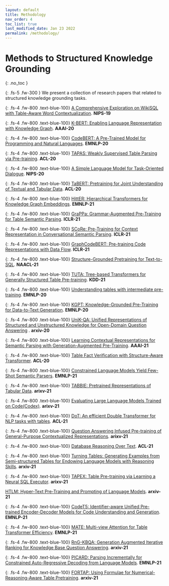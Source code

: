 ```yaml
---
layout: default
title: Methodology
nav_order: 4
toc_list: true
last_modified_date: Jan 23 2022
permalink: /methodology/
---
```


# Methods to Structured Knowledge Grounding
{: .no_toc }

{: .fs-5 .fw-300 }
We present a collection of research papers that related to structured knowledge grounding tasks.

[comment]: <> (## Table of contents)

[comment]: <> ({: .no_toc .text-delta .fs-4 style="font-weight:800"})

[comment]: <> (- TOC)

[comment]: <> ({:toc})



{: .fs-4 .fw-800 .text-blue-100}
[A Comprehensive Exploration on WikiSQL with Table-Aware Word Contextualization](https://arxiv.org/abs/1902.01069). 
 **NIPS-19**

[comment]: <> (<span class="fs-1">)

[comment]: <> (   [Code]&#40;https://github.com/naver/sqlova&#41;{: target="_blank" .btn .btn-green .mr-1 })

[comment]: <> (   [Semantic Scholar]&#40;https://www.semanticscholar.org/paper/A-Comprehensive-Exploration-on-WikiSQL-with-Word-Hwang-Yim/46b5d1bfe9bc72e056626c7f8cfd4936a4a00c0d&#41;{: .btn .btn-purple .mr-1 target="_blank" })

[comment]: <> (</span>)

[comment]: <> (**Evaluation Tasks:** [WikiSQL]&#40;/benchmarks#wikisql&#41;)


{: .fs-4 .fw-800 .text-blue-100}
[K-BERT: Enabling Language Representation with Knowledge Graph](https://arxiv.org/abs/1909.07606). 
**AAAI-20**

[comment]: <> (<span class="fs-1">)

[comment]: <> (   [Code]&#40;https://github.com/autoliuweijie/K-BERT&#41;{: target="_blank" .btn .btn-green .mr-1 })

[comment]: <> (   [Semantic Scholar]&#40;https://www.semanticscholar.org/paper/K-BERT%3A-Enabling-Language-Representation-with-Graph-Liu-Zhou/06a73ad09664435f8b3cd90293f4e05a047cf375&#41;{: .btn .btn-purple .mr-1 target="_blank" })

[comment]: <> (</span> )

[comment]: <> (**Evaluation Tasks:** Book, review,Chnsenticorp, Shopping, Weibo, XNLI, LCQMC, NLPCC-DBQA, MSRA-NER, Finance Q&A, Law Q&A, Finance NER, Medicine NER)

{: .fs-4 .fw-800 .text-blue-100}
[CodeBERT: A Pre-Trained Model for Programming and Natural Languages](https://arxiv.org/abs/2002.08155). 
**EMNLP-20**

[comment]: <> (<span class="fs-1">)

[comment]: <> (   [Code]&#40;https://github.com/microsoft/CodeBERT&#41;{: target="_blank" .btn .btn-green .mr-1 })

[comment]: <> (   [Semantic Scholar]&#40;https://www.semanticscholar.org/paper/CodeBERT%3A-A-Pre-Trained-Model-for-Programming-and-Feng-Guo/0fe2636446cd686830da3d971b31a004d6094b3c&#41;{: .btn .btn-purple .mr-1 target="_blank" })

[comment]: <> (</span>)

{: .fs-4 .fw-800 .text-blue-100}
[TAPAS: Weakly Supervised Table Parsing via Pre-training](https://arxiv.org/abs/2004.02349). 
**ACL-20**

[comment]: <> (<span class="fs-1">)

[comment]: <> (   [Code]&#40;https://github.com/google-research/tapas&#41;{: target="_blank" .btn .btn-green .mr-1 })

[comment]: <> (   [Semantic Scholar]&#40;https://www.semanticscholar.org/paper/TaPas%3A-Weakly-Supervised-Table-Parsing-via-Herzig-Nowak/52cb05d721688cb766c6e282e9d55c3b8e3dc0cf&#41;{: .btn .btn-purple .mr-1 target="_blank" })

[comment]: <> (</span> )

[comment]: <> (**Evaluation Tasks:** [WikiSQL]&#40;/benchmarks#wikisql&#41;, [WikiTableQuestion]&#40;/benchmarks#wikitablequestion&#41;, [SQA]&#40;/benchmarks#msr-sqa&#41;)

{: .fs-4 .fw-800 .text-blue-100}
[A Simple Language Model for Task-Oriented Dialogue](https://arxiv.org/abs/2005.00796). 
**NIPS-20**

[comment]: <> (<span class="fs-1">)

[comment]: <> (   [Code]&#40;https://github.com/salesforce/simpletod&#41;{: target="_blank" .btn .btn-green .mr-1 })

[comment]: <> (   [Semantic Scholar]&#40;https://www.semanticscholar.org/paper/A-Simple-Language-Model-for-Task-Oriented-Dialogue-Hosseini-Asl-McCann/71d64c24dc0ac9726d2be57f4936ac4528430f64&#41;{: .btn .btn-purple .mr-1 target="_blank" })

[comment]: <> (</span> )

[comment]: <> (**Evaluation Tasks:** [MultiWoZ]&#40;/benchmarks#multiwoz21&#41;)

{: .fs-4 .fw-800 .text-blue-100}
[TaBERT: Pretraining for Joint Understanding of Textual and Tabular Data](https://arxiv.org/abs/2005.08314). 
**ACL-20**

[comment]: <> (<span class="fs-1">)

[comment]: <> (   [Code]&#40;http://fburl.com/TaBERT&#41;{: target="_blank" .btn .btn-green .mr-1 })

[comment]: <> (   [Semantic Scholar]&#40;https://www.semanticscholar.org/paper/TaBERT%3A-Pretraining-for-Joint-Understanding-of-and-Yin-Neubig/a5b1d1cab073cb746a990b37d42dc7b67763f881&#41;{: .btn .btn-purple .mr-1 target="_blank" })

[comment]: <> (</span> )

[comment]: <> (**Evaluation Tasks:** [WikiSQL]&#40;/benchmarks#wikisql&#41;, [Spider]&#40;/benchmarks#spider&#41;)

{: .fs-4 .fw-800 .text-blue-100}
[HittER: Hierarchical Transformers for Knowledge Graph Embeddings](https://arxiv.org/abs/2008.12813). 
**EMNLP-21**

[comment]: <> (<span class="fs-1">)

[comment]: <> (   [Code]&#40;https://github.com/sanxing-chen/HittER&#41;{: target="_blank" .btn .btn-green .mr-1 })

[comment]: <> (   [Semantic Scholar]&#40;https://www.semanticscholar.org/paper/HittER%3A-Hierarchical-Transformers-for-Knowledge-Chen-Liu/7e7499b47fe57033768f26ef98a3b644688eb2a2&#41;{: .btn .btn-purple .mr-1 target="_blank" })

[comment]: <> (</span> )

[comment]: <> (**Evaluation Tasks:** FB15K-237, WN18RR, FreebaseQA, [WebQuestionSP]&#40;/benchmarks#webqsp&#41;)

{: .fs-4 .fw-800 .text-blue-100}
[GraPPa: Grammar-Augmented Pre-Training for Table Semantic Parsing](https://arxiv.org/abs/2009.13845). 
**ICLR-21**

[comment]: <> (<span class="fs-1">)

[comment]: <> (   [Code]&#40;https://github.com/taoyds/grappa&#41;{: target="_blank" .btn .btn-green .mr-1 })

[comment]: <> (   [Pre-trained Model]&#40;https://huggingface.co/Salesforce/grappa_large_jnt&#41;{: .btn .btn-purple .mr-1 target="_blank" })

[comment]: <> (   [Semantic Scholar]&#40;https://www.semanticscholar.org/paper/GraPPa%3A-Grammar-Augmented-Pre-Training-for-Table-Yu-Wu/eedf45f62dea0eaef5643c42c84f7cc7b80ee782&#41;{: .btn .btn-purple .mr-1 target="_blank" })

[comment]: <> (</span> )

[comment]: <> (**Evaluation Tasks:** [Spider]&#40;/benchmarks#spider&#41;, [WikiSQL fully-supervised-setting&weakly-supervised-setting]&#40;/benchmarks#wikisql&#41;, [WikiTableQuestion]&#40;/benchmarks#wikitablequestion&#41;)

{: .fs-4 .fw-800 .text-blue-100}
[SCoRe: Pre-Training for Context Representation in Conversational Semantic Parsing](https://openreview.net/forum?id=oyZxhRI2RiE). 
**ICLR-21**

[comment]: <> (<span class="fs-1">)

[comment]: <> (   [Code]&#40;https://github.com/microsoft/SCoRE&#41;{: target="_blank" .btn .btn-green .mr-1 })

[comment]: <> (   [Semantic Scholar]&#40;https://www.semanticscholar.org/paper/SCoRe%3A-Pre-Training-for-Context-Representation-in-Yu-Zhang/ff1d3698b8d5f942e6a0775e173720210429b8ae&#41;{: .btn .btn-purple .mr-1 target="_blank" })

[comment]: <> (</span> )

[comment]: <> (**Evaluation Tasks:** [SParC]&#40;/benchmarks#sparc&#41;, [CoSQL]&#40;/benchmarks#cosql&#41;, [MultiWoZ2.1]&#40;/benchmarks#multiwoz&#41;, [SQA]&#40;/benchmarks#sqa&#41;)

{: .fs-4 .fw-800 .text-blue-100}
[GraphCodeBERT: Pre-training Code Representations with Data Flow](https://arxiv.org/abs/2009.08366). 
**ICLR-21**

[comment]: <> (<span class="fs-1">)

[comment]: <> (   [Code]&#40;https://github.com/taoyds/grappa&#41;{: target="_blank" .btn .btn-green .mr-1 })

[comment]: <> (   [Pre-trained Model]&#40;https://huggingface.co/Salesforce/grappa_large_jnt&#41;{: .btn .btn-purple .mr-1 target="_blank" })

[comment]: <> (   [Semantic Scholar]&#40;https://www.semanticscholar.org/paper/GraPPa%3A-Grammar-Augmented-Pre-Training-for-Table-Yu-Wu/eedf45f62dea0eaef5643c42c84f7cc7b80ee782&#41;{: .btn .btn-purple .mr-1 target="_blank" })

[comment]: <> (</span> )

[comment]: <> (**Evaluation Tasks:** [Spider]&#40;/benchmarks#spider&#41;, [WikiSQL fully-supervised-setting&weakly-supervised-setting]&#40;/benchmarks#wikisql&#41;, [WikiTableQuestion]&#40;/benchmarks#wikitablequestion&#41;)

{: .fs-4 .fw-800 .text-blue-100}
[Structure-Grounded Pretraining for Text-to-SQL](https://arxiv.org/abs/2010.12773). 
**NAACL-21**

[comment]: <> (<span class="fs-1">)

[comment]: <> (   [Code]&#40;https://aka.ms/strug&#41;{: target="_blank" .btn .btn-green .mr-1 })

[comment]: <> (   [Semantic Scholar]&#40;https://www.semanticscholar.org/paper/Structure-Grounded-Pretraining-for-Text-to-SQL-Deng-Awadallah/1e84152b10e48ef592917576ca74f814adadcdc7&#41;{: .btn .btn-purple .mr-1 target="_blank" })

[comment]: <> (</span>)

{: .fs-4 .fw-800 .text-blue-100}
[TUTA: Tree-based Transformers for Generally Structured Table Pre-training](https://arxiv.org/abs/2010.12537). 
**KDD-21**

[comment]: <> (<span class="fs-1">)

[comment]: <> (   [Code]&#40;https://github.com/microsoft/TUTA_table_understanding/&#41;{: target="_blank" .btn .btn-green .mr-1 })

[comment]: <> (   [Semantic Scholar]&#40;https://www.semanticscholar.org/paper/TUTA%3A-Tree-based-Transformers-for-Generally-Table-Wang-Dong/24a12899ce97bd4a56f7c6b49d3979b9465f0190&#41;{: .btn .btn-purple .mr-1 target="_blank" })

[comment]: <> (</span> )

[comment]: <> (**Evaluation Tasks:** Cell Type Classification &#40;CTC&#41; tasks, Table Type Classification &#40;TTC&#41; tasks)

{: .fs-4 .fw-800 .text-blue-100}
[Understanding tables with intermediate pre-training](https://arxiv.org/abs/2010.00571). 
**EMNLP-20**

[comment]: <> (<span class="fs-1">)

[comment]: <> (   [Code]&#40;https://github.com/google-research/tapas&#41;{: target="_blank" .btn .btn-green .mr-1 })

[comment]: <> (   [Semantic Scholar]&#40;https://www.semanticscholar.org/paper/Understanding-tables-with-intermediate-pre-training-Eisenschlos-Krichene/65be695739d0fa35212e49ccccd129535e6d9e15&#41;{: .btn .btn-purple .mr-1 target="_blank" })

[comment]: <> (</span> )

[comment]: <> (**Evaluation Tasks:** [TabFact]&#40;/benchmarks#tabfact&#41;, [SQA]&#40;/benchmarks#msr-sqa&#41;)

{: .fs-4 .fw-800 .text-blue-100}
[KGPT: Knowledge-Grounded Pre-Training for Data-to-Text Generation](https://arxiv.org/abs/2010.02307). 
**EMNLP-20**

[comment]: <> (<span class="fs-1">)

[comment]: <> (   [Code]&#40;https://github.com/wenhuchen/KGPT&#41;{: target="_blank" .btn .btn-green .mr-1 })

[comment]: <> (   [Semantic Scholar]&#40;https://www.semanticscholar.org/paper/KGPT%3A-Knowledge-Grounded-Pre-Training-for-Chen-Su/6f33bd4e62955f4d40424f8ae4ec83af4e97862c&#41;{: .btn .btn-purple .mr-1 target="_blank" })

[comment]: <> (</span>)

{: .fs-4 .fw-800 .text-blue-100}
[UniK-QA: Unified Representations of Structured and Unstructured Knowledge for Open-Domain Question Answering](https://arxiv.org/abs/2012.14610) . 
**arxiv-20**

[comment]: <> (<span class="fs-1">)

[comment]: <> (   [Semantic Scholar]&#40;https://www.semanticscholar.org/paper/UniK-QA%3A-Unified-Representations-of-Structured-and-O%C4%9Fuz-Chen/0ccf167707dddebe9bbfd2095256804698e3a81d&#41;{: .btn .btn-purple .mr-1 target="_blank" })

[comment]: <> (</span> )

[comment]: <> (**Evaluation Tasks:**  NaturalQuestions, WebQuestions)

{: .fs-4 .fw-800 .text-blue-100}
[Learning Contextual Representations for Semantic Parsing with Generation-Augmented Pre-Training](https://arxiv.org/abs/2012.10309). 
**AAAI-21**

[comment]: <> (<span class="fs-1">)

[comment]: <> (   [Code]&#40;https://github.com/awslabs/gap-text2sql&#41;{: target="_blank" .btn .btn-green .mr-1 })

[comment]: <> (   [Semantic Scholar]&#40;https://www.semanticscholar.org/paper/Learning-Contextual-Representations-for-Semantic-Shi-Ng/c75a2ee17056d2b8c14ac25f9f328a09eb4cf040&#41;{: .btn .btn-purple .mr-1 target="_blank" })

[comment]: <> (</span>)

[comment]: <> (**Evaluation Tasks:** WikiNLDB)

{: .fs-4 .fw-800 .text-blue-100}
[Table Fact Verification with Structure-Aware Transformer](https://aclanthology.org/2020.emnlp-main.126/). 
**ACL-20**

[comment]: <> (<span class="fs-1">)

[comment]: <> (   [Code]&#40;https://github.com/zhhongzhi/sat&#41;{: target="_blank" .btn .btn-green .mr-1 })

[comment]: <> (   [Semantic Scholar]&#40;https://www.semanticscholar.org/paper/Table-Fact-Verification-with-Structure-Aware-Zhang-Wang/38b3c835e272a25fca4fe523dad627feb6552bd3&#41;{: .btn .btn-purple .mr-1 target="_blank" })

[comment]: <> (</span> )

[comment]: <> (**Evaluation Tasks:** [TabFact]&#40;/benchmarks#tabfact&#41;)

{: .fs-4 .fw-800 .text-blue-100}
[Constrained Language Models Yield Few-Shot Semantic Parsers](https://arxiv.org/abs/2104.08768). 
**EMNLP-21**

[comment]: <> (<span class="fs-1">)

[comment]: <> (   [Code]&#40;https://github.com/microsoft/semantic_parsing_with_constrained_lm&#41;{: target="_blank" .btn .btn-green .mr-1 })

[comment]: <> (</span> )

[comment]: <> (**Evaluation Tasks:** Overnight, Break, SMCalFlow)

{: .fs-4 .fw-800 .text-blue-100}
[TABBIE: Pretrained Representations of Tabular Data](https://arxiv.org/abs/2105.02584). 
**arixv-21**

[comment]: <> (<span class="fs-1">)

[comment]: <> (   [Code]&#40;https://github.com/SFIG611/tabbie&#41;{: target="_blank" .btn .btn-green .mr-1 })

[comment]: <> (   [Semantic Scholar]&#40;https://www.semanticscholar.org/paper/TABBIE%3A-Pretrained-Representations-of-Tabular-Data-Iida-Thai/386bfd0e411dee4f512a8737c55dd84846981182&#41;{: .btn .btn-purple .mr-1 target="_blank" })

[comment]: <> (</span> )

{: .fs-4 .fw-800 .text-blue-100}
[Evaluating Large Language Models Trained on Code(Codex)](https://arxiv.org/abs/2105.02584). 
**arixv-21**

[comment]: <> (<span class="fs-1">)

[comment]: <> (   [Website]&#40;https://openai.com/api/&#41;{: target="_blank" .btn .btn-red .mr-1 })

[comment]: <> (   [Semantic Scholar]&#40;https://www.semanticscholar.org/paper/Evaluating-Large-Language-Models-Trained-on-Code-Chen-Tworek/acbdbf49f9bc3f151b93d9ca9a06009f4f6eb269&#41;{: .btn .btn-purple .mr-1 target="_blank" })

[comment]: <> (</span>)

{: .fs-4 .fw-800 .text-blue-100}
[DoT: An efficient Double Transformer for NLP tasks with tables](https://arxiv.org/abs/2106.00479). 
**ACL-21**

[comment]: <> (<span class="fs-1">)

[comment]: <> (   [Code]&#40;https://github.com/google-research/tapas&#41;{: target="_blank" .btn .btn-green .mr-1 })

[comment]: <> (</span> )

[comment]: <> (**Evaluation Tasks:** [WikiSQL]&#40;/benchmarks#wikisql&#41;,  [WikiTableQuestion]&#40;/benchmarks#wikitablequestion&#41;, [TabFact]&#40;/benchmarks#tabfact&#41;)

{: .fs-4 .fw-800 .text-blue-100}
[Question Answering Infused Pre-training of General-Purpose Contextualized Representations](https://arxiv.org/abs/2106.08190). 
**arixv-21**

[comment]: <> (<span class="fs-1">)

[comment]: <> (   [Semantic Scholar]&#40;https://www.semanticscholar.org/paper/Question-Answering-Infused-Pre-training-of-Jia-Lewis/e4c13aadc6adeb8131bb08324e2688383fbb8ec9&#41;{: .btn .btn-purple .mr-1 target="_blank" })

[comment]: <> (</span>)

{: .fs-4 .fw-800 .text-blue-100}
[Database Reasoning Over Text](https://arxiv.org/abs/2106.01074). 
**ACL-21**

[comment]: <> (<span class="fs-1">)

[comment]: <> (   [Code]&#40;https://github.com/facebookresearch/NeuralDB&#41;{: target="_blank" .btn .btn-green .mr-1 })

[comment]: <> (</span> )

{: .fs-4 .fw-800 .text-blue-100}
[Turning Tables: Generating Examples from Semi-structured Tables for Endowing Language Models with Reasoning Skills](https://arxiv.org/abs/2107.07653). 
**arxiv-21**

[comment]: <> (<span class="fs-1">)

[comment]: <> (   [Code]&#40;https://github.com/oriyor/turning_tables&#41;{: target="_blank" .btn .btn-green .mr-1 })

[comment]: <> (</span> )

[comment]: <> (**Evaluation Tasks:** DROP, IIRC, [MMQA]&#40;/benchmarks#multimodalqa&#41;)

{: .fs-4 .fw-800 .text-blue-100}
[TAPEX: Table Pre-training via Learning a Neural SQL Executor](https://arxiv.org/abs/2107.07653). 
**arixv-21**

[comment]: <> (<span class="fs-1">)

[comment]: <> (   [Code]&#40;https://github.com/microsoft/Table-Pretraining&#41;{: target="_blank" .btn .btn-green .mr-1 })

[comment]: <> (   [Website]&#40;https://table-pretraining.github.io/&#41;{: target="_blank" .btn .btn-green .mr-1 })

[comment]: <> (   [Semantic Scholar]&#40;https://www.semanticscholar.org/paper/TAPEX%3A-Table-Pre-training-via-Learning-a-Neural-SQL-Liu-Chen/8592953f1ebe38ba4cab05c28a088f5d5691a514&#41;{: .btn .btn-purple .mr-1 target="_blank" })

[comment]: <> (</span> )

[HTLM: Hyper-Text Pre-Training and Prompting of Language Models](https://arxiv.org/abs/2107.06955).
**arxiv-21**

{: .fs-4 .fw-800 .text-blue-100}
[CodeT5: Identifier-aware Unified Pre-trained Encoder-Decoder Models for Code Understanding and Generation](https://arxiv.org/abs/2109.00859). 
**EMNLP-21**

[comment]: <> (<span class="fs-1">)

[comment]: <> (   [Code]&#40;https: //github.com/salesforce/CodeT5&#41;{: target="_blank" .btn .btn-green .mr-1 })

[comment]: <> (   [Website]&#40;https://table-pretraining.github.io/&#41;{: target="_blank" .btn .btn-green .mr-1 })

[comment]: <> (   [Semantic Scholar]&#40;https://www.semanticscholar.org/paper/TAPEX%3A-Table-Pre-training-via-Learning-a-Neural-SQL-Liu-Chen/8592953f1ebe38ba4cab05c28a088f5d5691a514&#41;{: .btn .btn-purple .mr-1 target="_blank" })

[comment]: <> (</span>)

{: .fs-4 .fw-800 .text-blue-100}
[MATE: Multi-view Attention for Table Transformer Efficiency](https://arxiv.org/abs/2109.04312).
**EMNLP-21**

[comment]: <> (<span class="fs-1">)

[comment]: <> (   [Code]&#40;https://github.com/google-research/tapas&#41;{: target="_blank" .btn .btn-green .mr-1 })

[comment]: <> (</span> )

[comment]: <> (**Evaluation Tasks:** [HybridQA]&#40;/benchmarks#hybridqa&#41;, [SQA]&#40;/benchmarks#msr-sqa&#41;, [WikiTableQuestion]&#40;/benchmarks#wikitablequestion&#41;, [TabFact]&#40;/benchmarks#tabfact&#41;)

{: .fs-4 .fw-800 .text-blue-100}
[RnG-KBQA: Generation Augmented Iterative Ranking for Knowledge Base Question Answering](https://arxiv.org/abs/2109.08678). 
**arxiv-21**

[comment]: <> (<span class="fs-1">)

[comment]: <> (   [Code]&#40;https://github.com/salesforce/rng-kbqa&#41;{: target="_blank" .btn .btn-green .mr-1 })

[comment]: <> (</span> )

[comment]: <> (**Evaluation Tasks:** [GrailQA]&#40;/benchmarks#grailqa&#41;, [WebQSP]&#40;/benchmarks#webqsp&#41;)

{: .fs-4 .fw-800 .text-blue-100}
[PICARD: Parsing Incrementally for Constrained Auto-Regressive Decoding from Language Models](https://arxiv.org/abs/2109.05093). 
**EMNLP-21**

[comment]: <> (<span class="fs-1">)

[comment]: <> (   [Code]&#40;https://github.com/ElementAI/picard&#41;{: target="_blank" .btn .btn-green .mr-1 })

[comment]: <> (</span> )

[comment]: <> (**Evaluation Tasks:** [Spider]&#40;/benchmarks#spider&#41;, [CoSQL]&#40;/benchmarks#cosql&#41;)

{: .fs-4 .fw-800 .text-blue-100}
[FORTAP: Using Formulae for Numerical-Reasoning-Aware Table Pretraining](https://arxiv.org/abs/2109.07323). 
**arxiv-21**